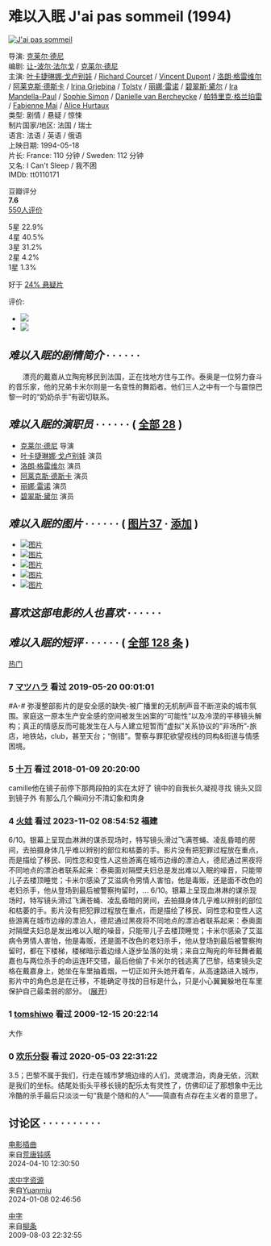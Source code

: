 # 难以入眠 J'ai pas sommeil (1994)

[![J'ai pas sommeil](https://img9.doubanio.com/view/photo/s_ratio_poster/public/p1965857285.webp)](https://movie.douban.com/subject/1429124/photos?type=R "点击看更多海报")

导演: [克莱尔·德尼](https://www.douban.com/personage/27250911/)  
编剧: [让-波尔·法尔戈](https://www.douban.com/personage/27511714/) / [克莱尔·德尼](https://www.douban.com/personage/27250911/)  
主演: [叶卡捷琳娜·戈卢别娃](https://www.douban.com/personage/27551413/) / [Richard Courcet](/subject_search?search_text=Richard%20Courcet) / [Vincent Dupont](/subject_search?search_text=Vincent%20Dupont) / [洛朗·格雷维尔](https://www.douban.com/personage/27307324/) / [阿莱克斯·德斯卡](https://www.douban.com/personage/27510573/) / [Irina Grjebina](/subject_search?search_text=Irina%20Grjebina) / [Tolsty](/subject_search?search_text=Tolsty) / [丽娜·雷诺](https://www.douban.com/personage/27218378/) / [碧翠斯·黛尔](https://www.douban.com/personage/27242474/) / [Ira Mandella-Paul](/subject_search?search_text=Ira%20Mandella-Paul) / [Sophie Simon](/subject_search?search_text=Sophie%20Simon) / [Danielle van Bercheycke](/subject_search?search_text=Danielle%20van%20Bercheycke) / [帕特里克·格兰珀雷](https://www.douban.com/personage/27544143/) / [Fabienne Mai](https://www.douban.com/personage/27327359/) / [Alice Hurtaux](/subject_search?search_text=Alice%20Hurtaux)  
类型: 剧情 / 悬疑 / 惊悚  
制片国家/地区: 法国 / 瑞士  
语言: 法语 / 英语 / 俄语  
上映日期: 1994-05-18  
片长: France: 110 分钟 / Sweden: 112 分钟  
又名: I Can't Sleep / 我不困  
IMDb: tt0110171  

豆瓣评分  
**7.6**  
[550人评价](comments)  

5星 22.9%  
4星 40.5%  
3星 31.2%  
2星 4.2%  
1星 1.3%  

好于 [24% 悬疑片](/typerank?type_name=悬疑&type=10&interval_id=25:15&action=)

评价:  
-   ![](https://img9.doubanio.com/cuphead/movie-static/pics/short-comment.gif) 
-   ![](https://img1.doubanio.com/cuphead/movie-static/pics/add-review.gif) 

## _难以入眠的剧情简介_ · · · · · ·

　　漂亮的戴嘉从立陶宛移民到法国，正在找地方住与工作。泰奥是一位努力奋斗的音乐家，他的兄弟卡米尔则是一名变性的舞蹈者。他们三人之中有一个与震惊巴黎一时的“奶奶杀手”有密切联系。

## _难以入眠的演职员_ · · · · · · ( [全部 28](/subject/1429124/celebrities) )

-   [克莱尔·德尼](https://www.douban.com/personage/27250911/ "克莱尔·德尼 Claire Denis") 导演
-   [叶卡捷琳娜·戈卢别娃](https://www.douban.com/personage/27551413/ "叶卡捷琳娜·戈卢别娃 Yekaterina Golubeva") 演员
-   [洛朗·格雷维尔](https://www.douban.com/personage/27307324/ "洛朗·格雷维尔 Laurent Grévill") 演员
-   [阿莱克斯·德斯卡](https://www.douban.com/personage/27510573/ "阿莱克斯·德斯卡 Alex Descas") 演员
-   [丽娜·雷诺](https://www.douban.com/personage/27218378/ "丽娜·雷诺 Line Renaud") 演员
-   [碧翠斯·黛尔](https://www.douban.com/personage/27242474/ "碧翠斯·黛尔 Béatrice Dalle") 演员

## _难以入眠的图片_ · · · · · · ( [图片37](https://movie.douban.com/subject/1429124/all_photos) · [添加](https://movie.douban.com/subject/1429124/mupload) )

-   [![图片](https://img9.doubanio.com/view/photo/sqxs/public/p2163737196.webp)](https://movie.douban.com/photos/photo/2163737196/)
-   [![图片](https://img3.doubanio.com/view/photo/sqxs/public/p1990464887.webp)](https://movie.douban.com/photos/photo/1990464887/)
-   [![图片](https://img2.doubanio.com/view/photo/sqxs/public/p2507559041.webp)](https://movie.douban.com/photos/photo/2507559041/)
-   [![图片](https://img3.doubanio.com/view/photo/sqxs/public/p2408846442.webp)](https://movie.douban.com/photos/photo/2408846442/)
-   [![图片](https://img2.doubanio.com/view/photo/sqxs/public/p2163737251.webp)](https://movie.douban.com/photos/photo/2163737251/)

## _喜欢这部电影的人也喜欢_ · · · · · ·

## _难以入眠的短评_ · · · · · · ( [全部 128 条](https://movie.douban.com/subject/1429124/comments?status=P) )

[热门](comments)  

### 7 [マツハラ](https://www.douban.com/people/53470193/) 看过 2019-05-20 00:01:01

#A-# 弥漫整部影片的是安全感的缺失-被广播里的无机制声音不断渲染的城市氛围。家庭这一原本生产安全感的空间被发生凶案的“可能性”以及冷漠的平移镜头解构；真正的情感反而可能发生在人与人建立短暂而“虚拟”关系协议的“非场所”-旅店，地铁站，club，甚至天台；“倒错”。警察与罪犯欲望视线的同构&街道与情感困境。

### 5 [十万](https://www.douban.com/people/tiaradj/) 看过 2018-01-09 20:20:00

camille他在镜子前停下那两段拍的实在太好了 镜中的自我长久凝视寻找 镜头又回到镜子外 有那么几个瞬间分不清幻象和肉身

### 4 [火娃](https://www.douban.com/people/70990506/) 看过 2023-11-02 08:54:52 福建

6/10。银幕上呈现血淋淋的谋杀现场时，特写镜头滑过飞满苍蝇、凌乱昏暗的房间，去拍摄身体几乎难以辨别的部位和枯萎的手。影片没有把犯罪过程放在重点，而是描绘了移民、同性恋和变性人这些游离在城市边缘的漂泊人，德尼通过黑夜将不同地点的漂泊者联系起来：泰奥面对隔壁夫妇总是发出难以入眠的噪音，只能带儿子去楼顶睡觉；卡米尔感染了艾滋病令男情人害怕，他是毒贩，还是面不改色的老妇杀手，他从登场到最后被警察拘留时，... 6/10。银幕上呈现血淋淋的谋杀现场时，特写镜头滑过飞满苍蝇、凌乱昏暗的房间，去拍摄身体几乎难以辨别的部位和枯萎的手。影片没有把犯罪过程放在重点，而是描绘了移民、同性恋和变性人这些游离在城市边缘的漂泊人，德尼通过黑夜将不同地点的漂泊者联系起来：泰奥面对隔壁夫妇总是发出难以入眠的噪音，只能带儿子去楼顶睡觉；卡米尔感染了艾滋病令男情人害怕，他是毒贩，还是面不改色的老妇杀手，他从登场到最后被警察拘留时，都在下楼梯，楼梯暗示着边缘人逐步坠落的处境；来自立陶宛的年轻舞者戴嘉也与两位杀手的命运连环交错，最后他偷了卡米尔的钱逃离了巴黎，结束镜头定格在戴嘉身上，她坐在车里抽着烟，一切正如开头她开着车，从高速路进入城市，影片中的角色总是在迁移，不能确定寻找的目标是什么，只是小心翼翼躲地在车里保护自己最柔弱的部分。 ([展开](javascript:;))

### 1 [tomshiwo](https://www.douban.com/people/tomshiwo/) 看过 2009-12-15 20:22:14

大作

### 0 [欢乐分裂](https://www.douban.com/people/flowermumu/) 看过 2020-05-03 22:31:22

3.5；巴黎不属于我们，行走在城市梦境边缘的人们，灵魂漂泊，肉身无依，沉默是我们的坐标。结尾处街头平移长镜的配乐太有灵性了，仿佛印证了那想象中无比冷酷的杀手最后只淡淡一句“我是个随和的人”——简直有点存在主义者的意思了。

## 讨论区 · · · · · · · · · ·

[电影插曲](https://movie.douban.com/subject/1429124/discussion/637636304/ "电影插曲")  
来自[荒唐钝感](https://www.douban.com/people/216608525/)  
2024-04-10 12:30:50  

[求中字资源](https://movie.douban.com/subject/1429124/discussion/637596141/ "求中字资源")  
来自[Yuanmiu](https://www.douban.com/people/166173172/)  
2024-01-08 02:46:56  

[中字](https://movie.douban.com/subject/1429124/discussion/18210034/ "中字")  
来自[柳条](https://www.douban.com/people/nuandance/)  
2009-08-03 22:32:55  